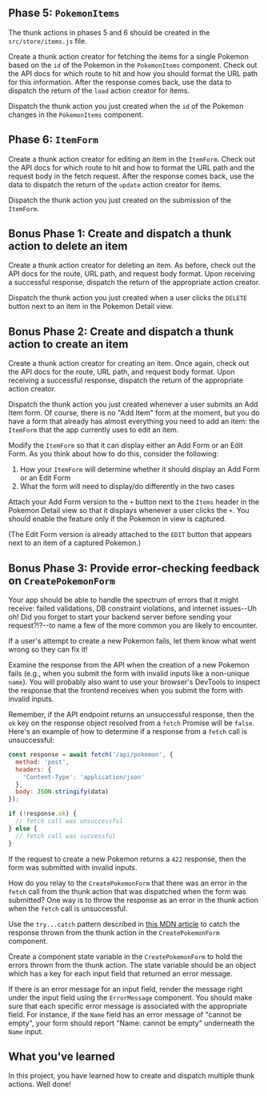 ## Phase 5: `PokemonItems`

The thunk actions in phases 5 and 6 should be created in the
`src/store/items.js` file.

Create a thunk action creator for fetching the items for a single Pokemon based
on the `id` of the Pokemon in the `PokemonItems` component. Check out the API
docs for which route to hit and how you should format the URL path for this
information. After the response comes back, use the data to dispatch the return
of the `load` action creator for items.

Dispatch the thunk action you just created when the `id` of the Pokemon changes
in the `PokemonItems` component.

## Phase 6: `ItemForm`

Create a thunk action creator for editing an item in the `ItemForm`. Check
out the API docs for which route to hit and how to format the URL path and the
request body in the fetch request. After the response comes back, use the data
to dispatch the return of the `update` action creator for items.

Dispatch the thunk action you just created on the submission of the `ItemForm`.

## Bonus Phase 1: Create and dispatch a thunk action to delete an item

Create a thunk action creator for deleting an item. As before, check out the API
docs for the route, URL path, and request body format. Upon receiving a
successful response, dispatch the return of the appropriate action creator.

Dispatch the thunk action you just created when a user clicks the `DELETE`
button next to an item in the Pokemon Detail view.

## Bonus Phase 2: Create and dispatch a thunk action to create an item

Create a thunk action creator for creating an item. Once again, check out the
API docs for the route, URL path, and request body format. Upon receiving a
successful response, dispatch the return of the appropriate action creator.

Dispatch the thunk action you just created whenever a user submits an Add Item
form. Of course, there is no "Add Item" form at the moment, but you do have a
form that already has almost everything you need to add an item: the `ItemForm`
that the app currently uses to edit an item.

Modify the `ItemForm` so that it can display either an Add Form or an Edit Form.
As you think about how to do this, consider the following:

1. How your `ItemForm` will determine whether it should display an Add Form or
   an Edit Form
2. What the form will need to display/do differently in the two cases

Attach your Add Form version to the `+` button next to the `Items` header in the
Pokemon Detail view so that it displays whenever a user clicks the `+`. You
should enable the feature only if the Pokemon in view is captured.

(The Edit Form version is already attached to the `EDIT` button that appears
next to an item of a captured Pokemon.)

## Bonus Phase 3: Provide error-checking feedback on `CreatePokemonForm`

Your app should be able to handle the spectrum of errors that it might receive:
failed validations, DB constraint violations, and internet issues--Uh oh! Did
you forget to start your backend server before sending your request?!?--to name
a few of the more common you are likely to encounter.

If a user's attempt to create a new Pokemon fails, let them know what went wrong
so they can fix it!

Examine the response from the API when the creation of a new Pokemon fails
(e.g., when you submit the form with invalid inputs like a non-unique `name`).
You will probably also want to use your browser's DevTools to inspect the
response that the frontend receives when you submit the form with invalid
inputs.

Remember, if the API endpoint returns an unsuccessful response, then the `ok`
key on the response object resolved from a `fetch` Promise will be `false`.
Here's an example of how to determine if a response from a `fetch` call is
unsuccessful:

```js
const response = await fetch('/api/pokemon', {
  method: 'post',
  headers: {
    'Content-Type': 'application/json'
  },
  body: JSON.stringify(data)
});

if (!response.ok) {
  // fetch call was unsuccessful
} else {
  // fetch call was successful
}
```

If the request to create a new Pokemon returns a `422` response, then the form
was submitted with invalid inputs.

How do you relay to the `CreatePokemonForm` that there was an error in the
`fetch` call from the thunk action that was dispatched when the form was
submitted? One way is to throw the response as an error in the thunk action when
the `fetch` call is unsuccessful.

Use the `try...catch` pattern described in [this MDN article][try-catch] to
catch the response thrown from the thunk action in the `CreatePokemonForm`
component.

Create a component state variable in the `CreatePokemonForm` to hold the errors
thrown from the thunk action. The state variable should be an object which has a
key for each input field that returned an error message.

If there is an error message for an input field, render the message right under
the input field using the `ErrorMessage` component. You should make sure that
each specific error message is associated with the appropriate field. For
instance, if the `Name` field has an error message of "cannot be empty", your
form should report "Name: cannot be empty" underneath the `Name` input.

## What you've learned

In this project, you have learned how to create and dispatch multiple thunk
actions. Well done!

[try-catch]: https://developer.mozilla.org/en-US/docs/Learn/JavaScript/Asynchronous/Async_await#adding_error_handling